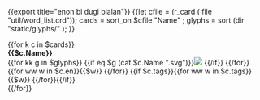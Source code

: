 {{export title="enon bi dugi bialan"}}
{{let cfile = (r_card ( file "util/word_list.crd"));
    cards = sort_on $cfile "Name" ;
    glyphs = sort (dir "static/glyphs/" );
}}
<div class="word-list">
{{for k c in $cards}}
<div class="word-box">
<span style="font-weight:bold">{{$c.Name}}</span><br>
{{for kk g in $glyphs}}
    {{if eq $g  (cat $c.Name ".svg")}}<img src="/glyphs/{{$c.Name}}.svg"/> {{/if}}
{{/for}}
<br>
{{for ww w in $c.en}}{{$w}} {{/for}}
{{if $c.tags}}{{for ww w in $c.tags}}{{$w}} {{/for}}{{/if}}
</div>
{{/for}}
</div>

